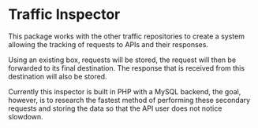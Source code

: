 # Traffic Inspector

This package works with the other traffic repositories to create a system allowing the tracking of requests to APIs and their responses.

Using an existing box, requests will be stored, the request will then be forwarded to its final destination. The response that is received from this destination will also be stored.

Currently this inspector is built in PHP with a MySQL backend, the goal, however, is to research the fastest method of performing these secondary requests and storing the data so that the API user does not notice slowdown.
